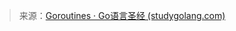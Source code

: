 >来源：[Goroutines · Go语言圣经 (studygolang.com)](https://books.studygolang.com/gopl-zh/ch8/ch8-01.html)

